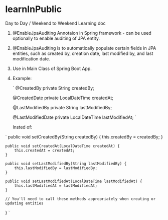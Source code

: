 # learnInPublic
Day to Day / Weekend to Weekend Learning doc

1. @EnableJpaAuditing Annotaion in Spring framework - can be used optionally to enable auditing of JPA entity.
2. @EnableJpaAuditing is to automatically populate certain fields in JPA entities, such as created by, creation date, last modified by, and last modification date.
3. Use in Main Class of Spring Boot App.
4. Example:

   ` @CreatedBy
    private String createdBy;

    @CreatedDate
    private LocalDateTime createdAt;

    @LastModifiedBy
    private String lastModifiedBy;

    @LastModifiedDate
    private LocalDateTime lastModifiedAt; `

   Insted of:
   
  ` public void setCreatedBy(String createdBy) {
        this.createdBy = createdBy;
    }
    
    public void setCreatedAt(LocalDateTime createdAt) {
        this.createdAt = createdAt;
    }

    public void setLastModifiedBy(String lastModifiedBy) {
        this.lastModifiedBy = lastModifiedBy;
    }

    public void setLastModifiedAt(LocalDateTime lastModifiedAt) {
        this.lastModifiedAt = lastModifiedAt;
    }

    // You'll need to call these methods appropriately when creating or updating entities
} `
